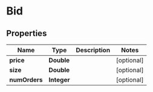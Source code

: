 
# Bid

## Properties
Name | Type | Description | Notes
------------ | ------------- | ------------- | -------------
**price** | **Double** |  |  [optional]
**size** | **Double** |  |  [optional]
**numOrders** | **Integer** |  |  [optional]



